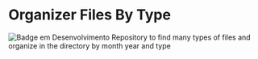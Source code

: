 # Organizer Files By Type
![Badge em Desenvolvimento](http://img.shields.io/static/v1?label=STATUS&message=EM%20DESENVOLVIMENTO&color=GREEN&style=for-the-badge)
Repository to find many types of files and organize in the directory by month year and type
